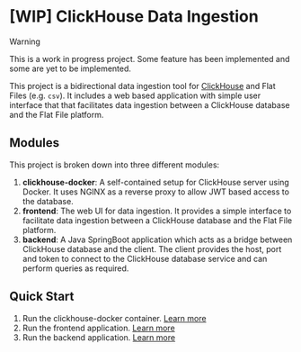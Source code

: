 # [WIP] ClickHouse Data Ingestion

> [!WARNING]
> This is a work in progress project. Some feature has been implemented and some are yet to be implemented.

This project is a bidirectional data ingestion tool for [ClickHouse](https://clickhouse.com/) and Flat Files (e.g. `csv`).
It includes a web based application with simple user interface that that facilitates data ingestion between a ClickHouse database and the Flat File platform.

## Modules

This project is broken down into three different modules:

1. **clickhouse-docker**: A self-contained setup for ClickHouse server using Docker. It uses NGINX as a reverse proxy to allow JWT based access to the database. 
2. **frontend**: The web UI for data ingestion. It provides a simple interface to facilitate data ingestion between a ClickHouse database and the Flat File platform.
3. **backend**: A Java SpringBoot application which acts as a bridge between ClickHouse database and the client. The client provides the host, port and token to connect to the ClickHouse database service and can perform queries as required.


## Quick Start

1. Run the clickhouse-docker container. [Learn more](clickhouse-docker/README.md)
2. Run the frontend application. [Learn more](frontend/README.md)
3. Run the backend application. [Learn more](backend/README.md)

